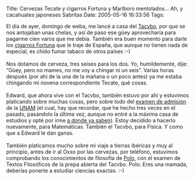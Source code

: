 Title: Cervezas Tecate y cigarros Fortuna y Marlboro mentolados... Ah, y cacahuates japoneses Sabritas
Date: 2005-05-16 16:33:56
Tags: 

El día de ayer, domingo de weba, me lancé a casa del <a target="_blank" href="http://www.tacvbo.net">Tacvbo</a>,
por que se nos antojaban unas chelas, y así de paso ese güey
aprovecharía para pagarme cien varos que me debía. También era buen
momento para darle los <a target="_blank" href="http://www.20minutos.es/noticia/15004/2/">cigarros Fortuna</a> que le traje de España, que aunque no tienen nada de especial, es chido fumar tabaco de otros países :-)<br/><br/>
Nos dotamos de cerveza, tres seises para los dos. Yo, humildemente,
dije: &#8220;Güey, pero no mames, no me voy a chingar ni un seis&#8221;. Varias
horas después (por ahí de la una de la mañana o un poco antes) ya me
estaba chingando mi novena correspondiente Tecate, qué cosas.<br/><br/>
Edward, que ahora vive con el Tacvbo, también estuvo por ahí y estuvimos platicando sobre muchas cosas, pero sobre todo del <a target="_blank" href="http://www.escolar.unam.mx/Junio2005/">examen de admisión</a> de la <a target="_blank" href="http://www.unam.mx">UNAM</a>
(el cual, hay que recordar, que he hecho tres veces en el pasado,
pasándolo la última vez, aunque no entré a la máxima casa de estudios y
opté por irme <a href="http://www.uia.mx/" target="_blank">a donde ya saben</a>). Estoy decidido a hacerlo nuevamente,
para Matemáticas. También el Tacvbo, para Física. Y como que a Edward
le dan ganas.<br/><br/>
También platicamos mucho sobre mi viaje a tierras ibéricas y muy al
principio, antes de ir al Oxxo por las cervezas, por teléfono,
estuvimos comprobando los conocimientos de filosofía de <a target="_blank" href="http://www.pitakill.net">Polo</a>,
con el examen de Textos Filosóficos de la prepa abierta del Tacvbo.
Polo: Eres una mamada, deberías ponerte a estudiar ciencias exactas. :-)<br/><br/><br/>
